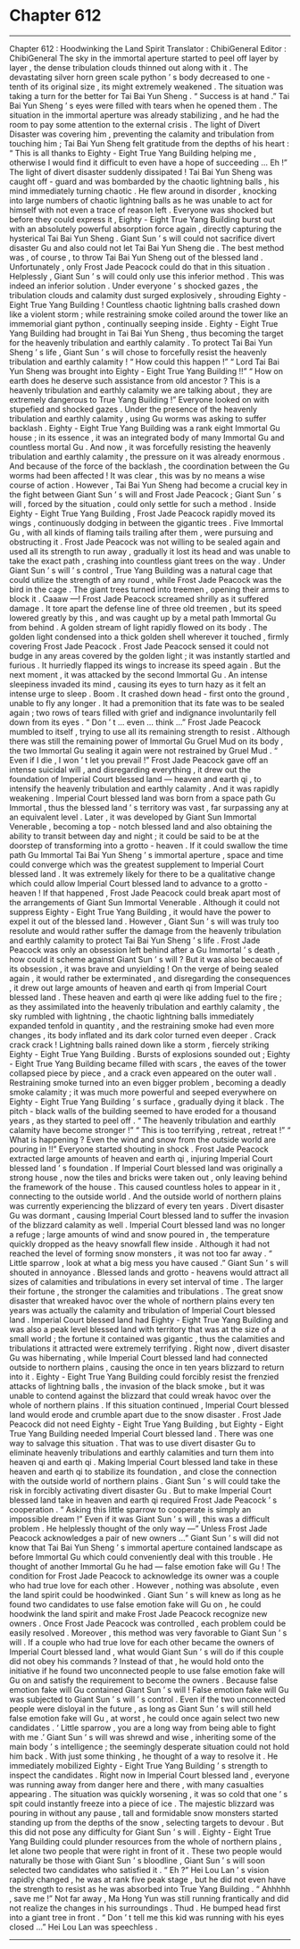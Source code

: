 
# Chapter 612


---

Chapter 612 : Hoodwinking the Land Spirit
Translator :
ChibiGeneral
Editor :
ChibiGeneral
The sky in the immortal aperture started to peel off layer by layer , the dense tribulation clouds thinned out along with it . The devastating silver horn green scale python ’ s body decreased to one - tenth of its original size , its might extremely weakened .
The situation was taking a turn for the better for Tai Bai Yun Sheng .
“ Success is at hand .” Tai Bai Yun Sheng ’ s eyes were filled with tears when he opened them . The situation in the immortal aperture was already stabilizing , and he had the room to pay some attention to the external crisis .
The light of Divert Disaster was covering him , preventing the calamity and tribulation from touching him ; Tai Bai Yun Sheng felt gratitude from the depths of his heart : “ This is all thanks to Eighty - Eight True Yang Building helping me , otherwise I would find it difficult to even have a hope of succeeding … Eh !”
The light of divert disaster suddenly dissipated !
Tai Bai Yun Sheng was caught off - guard and was bombarded by the chaotic lightning balls , his mind immediately turning chaotic . He flew around in disorder , knocking into large numbers of chaotic lightning balls as he was unable to act for himself with not even a trace of reason left .
Everyone was shocked but before they could express it , Eighty - Eight True Yang Building burst out with an absolutely powerful absorption force again , directly capturing the hysterical Tai Bai Yun Sheng .
Giant Sun ’ s will could not sacrifice divert disaster Gu and also could not let Tai Bai Yun Sheng die .
The best method was , of course , to throw Tai Bai Yun Sheng out of the blessed land . Unfortunately , only Frost Jade Peacock could do that in this situation .
Helplessly , Giant Sun ’ s will could only use this inferior method .
This was indeed an inferior solution .
Under everyone ’ s shocked gazes , the tribulation clouds and calamity dust surged explosively , shrouding Eighty - Eight True Yang Building ! Countless chaotic lightning balls crashed down like a violent storm ; while restraining smoke coiled around the tower like an immemorial giant python , continually seeping inside .
Eighty - Eight True Yang Building had brought in Tai Bai Yun Sheng , thus becoming the target for the heavenly tribulation and earthly calamity .
To protect Tai Bai Yun Sheng ’ s life , Giant Sun ’ s will chose to forcefully resist the heavenly tribulation and earthly calamity !
“ How could this happen !”
“ Lord Tai Bai Yun Sheng was brought into Eighty - Eight True Yang Building !!”
“ How on earth does he deserve such assistance from old ancestor ? This is a heavenly tribulation and earthly calamity we are talking about , they are extremely dangerous to True Yang Building !”
Everyone looked on with stupefied and shocked gazes .
Under the presence of the heavenly tribulation and earthly calamity , using Gu worms was asking to suffer backlash .
Eighty - Eight True Yang Building was a rank eight Immortal Gu house ; in its essence , it was an integrated body of many Immortal Gu and countless mortal Gu . And now , it was forcefully resisting the heavenly tribulation and earthly calamity , the pressure on it was already enormous . And because of the force of the backlash , the coordination between the Gu worms had been affected !
It was clear , this was by no means a wise course of action .
However , Tai Bai Yun Sheng had become a crucial key in the fight between Giant Sun ’ s will and Frost Jade Peacock ; Giant Sun ’ s will , forced by the situation , could only settle for such a method .
Inside Eighty - Eight True Yang Building , Frost Jade Peacock rapidly moved its wings , continuously dodging in between the gigantic trees .
Five Immortal Gu , with all kinds of flaming tails trailing after them , were pursuing and obstructing it .
Frost Jade Peacock was not willing to be sealed again and used all its strength to run away , gradually it lost its head and was unable to take the exact path , crashing into countless giant trees on the way .
Under Giant Sun ’ s will ’ s control , True Yang Building was a natural cage that could utilize the strength of any round , while Frost Jade Peacock was the bird in the cage . The giant trees turned into treemen , opening their arms to block it .
Caaaw —!
Frost Jade Peacock screamed shrilly as it suffered damage .
It tore apart the defense line of three old treemen , but its speed lowered greatly by this , and was caught up by a metal path Immortal Gu from behind .
A golden stream of light rapidly flowed on its body . The golden light condensed into a thick golden shell wherever it touched , firmly covering Frost Jade Peacock .
Frost Jade Peacock sensed it could not budge in any areas covered by the golden light ; it was instantly startled and furious .
It hurriedly flapped its wings to increase its speed again . But the next moment , it was attacked by the second Immortal Gu .
An intense sleepiness invaded its mind , causing its eyes to turn hazy as it felt an intense urge to sleep .
Boom .
It crashed down head - first onto the ground , unable to fly any longer .
It had a premonition that its fate was to be sealed again ; two rows of tears filled with grief and indignance involuntarily fell down from its eyes .
“ Don ’ t … even … think …” Frost Jade Peacock mumbled to itself , trying to use all its remaining strength to resist .
Although there was still the remaining power of Immortal Gu Gruel Mud on its body , the two Immortal Gu sealing it again were not restrained by Gruel Mud .
“ Even if I die , I won ’ t let you prevail !” Frost Jade Peacock gave off an intense suicidal will , and disregarding everything , it drew out the foundation of Imperial Court blessed land — heaven and earth qi , to intensify the heavenly tribulation and earthly calamity .
And it was rapidly weakening .
Imperial Court blessed land was born from a space path Gu Immortal , thus the blessed land ’ s territory was vast , far surpassing any at an equivalent level .
Later , it was developed by Giant Sun Immortal Venerable , becoming a top - notch blessed land and also obtaining the ability to transit between day and night ; it could be said to be at the doorstep of transforming into a grotto - heaven .
If it could swallow the time path Gu Immortal Tai Bai Yun Sheng ’ s immortal aperture , space and time could converge which was the greatest supplement to Imperial Court blessed land . It was extremely likely for there to be a qualitative change which could allow Imperial Court blessed land to advance to a grotto - heaven !
If that happened , Frost Jade Peacock could break apart most of the arrangements of Giant Sun Immortal Venerable . Although it could not suppress Eighty - Eight True Yang Building , it would have the power to expel it out of the blessed land .
However , Giant Sun ’ s will was truly too resolute and would rather suffer the damage from the heavenly tribulation and earthly calamity to protect Tai Bai Yun Sheng ’ s life .
Frost Jade Peacock was only an obsession left behind after a Gu Immortal ’ s death , how could it scheme against Giant Sun ’ s will ?
But it was also because of its obsession , it was brave and unyielding !
On the verge of being sealed again , it would rather be exterminated , and disregarding the consequences , it drew out large amounts of heaven and earth qi from Imperial Court blessed land .
These heaven and earth qi were like adding fuel to the fire ; as they assimilated into the heavenly tribulation and earthly calamity , the sky rumbled with lightning , the chaotic lightning balls immediately expanded tenfold in quantity , and the restraining smoke had even more changes , its body inflated and its dark color turned even deeper .
Crack crack crack !
Lightning balls rained down like a storm , fiercely striking Eighty - Eight True Yang Building .
Bursts of explosions sounded out ; Eighty - Eight True Yang Building became filled with scars , the eaves of the tower collapsed piece by piece , and a crack even appeared on the outer wall .
Restraining smoke turned into an even bigger problem , becoming a deadly smoke calamity ; it was much more powerful and seeped everywhere on Eighty - Eight True Yang Building ’ s surface , gradually dying it black .
The pitch - black walls of the building seemed to have eroded for a thousand years , as they started to peel off .
“ The heavenly tribulation and earthly calamity have become stronger !”
“ This is too terrifying , retreat , retreat !”
“ What is happening ? Even the wind and snow from the outside world are pouring in !!”
Everyone started shouting in shock .
Frost Jade Peacock extracted large amounts of heaven and earth qi , injuring Imperial Court blessed land ’ s foundation . If Imperial Court blessed land was originally a strong house , now the tiles and bricks were taken out , only leaving behind the framework of the house .
This caused countless holes to appear in it , connecting to the outside world .
And the outside world of northern plains was currently experiencing the blizzard of every ten years .
Divert disaster Gu was dormant , causing Imperial Court blessed land to suffer the invasion of the blizzard calamity as well .
Imperial Court blessed land was no longer a refuge ; large amounts of wind and snow poured in , the temperature quickly dropped as the heavy snowfall flew inside . Although it had not reached the level of forming snow monsters , it was not too far away .
“ Little sparrow , look at what a big mess you have caused .” Giant Sun ’ s will shouted in annoyance .
Blessed lands and grotto - heavens would attract all sizes of calamities and tribulations in every set interval of time . The larger their fortune , the stronger the calamities and tribulations .
The great snow disaster that wreaked havoc over the whole of northern plains every ten years was actually the calamity and tribulation of Imperial Court blessed land .
Imperial Court blessed land had Eighty - Eight True Yang Building and was also a peak level blessed land with territory that was at the size of a small world ; the fortune it contained was gigantic , thus the calamities and tribulations it attracted were extremely terrifying .
Right now , divert disaster Gu was hibernating , while Imperial Court blessed land had connected outside to northern plains , causing the once in ten years blizzard to return into it .
Eighty - Eight True Yang Building could forcibly resist the frenzied attacks of lightning balls , the invasion of the black smoke , but it was unable to contend against the blizzard that could wreak havoc over the whole of northern plains .
If this situation continued , Imperial Court blessed land would erode and crumble apart due to the snow disaster .
Frost Jade Peacock did not need Eighty - Eight True Yang Building , but Eighty - Eight True Yang Building needed Imperial Court blessed land .
There was one way to salvage this situation .
That was to use divert disaster Gu to eliminate heavenly tribulations and earthly calamities and turn them into heaven qi and earth qi . Making Imperial Court blessed land take in these heaven and earth qi to stabilize its foundation , and close the connection with the outside world of northern plains .
Giant Sun ’ s will could take the risk in forcibly activating divert disaster Gu . But to make Imperial Court blessed land take in heaven and earth qi required Frost Jade Peacock ’ s cooperation .
“ Asking this little sparrow to cooperate is simply an impossible dream !” Even if it was Giant Sun ’ s will , this was a difficult problem .
He helplessly thought of the only way —” Unless Frost Jade Peacock acknowledges a pair of new owners …”
Giant Sun ’ s will did not know that Tai Bai Yun Sheng ’ s immortal aperture contained landscape as before Immortal Gu which could conveniently deal with this trouble .
He thought of another Immortal Gu he had — false emotion fake will Gu !
The condition for Frost Jade Peacock to acknowledge its owner was a couple who had true love for each other .
However , nothing was absolute , even the land spirit could be hoodwinked .
Giant Sun ’ s will knew as long as he found two candidates to use false emotion fake will Gu on , he could hoodwink the land spirit and make Frost Jade Peacock recognize new owners .
Once Frost Jade Peacock was controlled , each problem could be easily resolved .
Moreover , this method was very favorable to Giant Sun ’ s will .
If a couple who had true love for each other became the owners of Imperial Court blessed land , what would Giant Sun ’ s will do if this couple did not obey his commands ?
Instead of that , he would hold onto the initiative if he found two unconnected people to use false emotion fake will Gu on and satisfy the requirement to become the owners .
Because false emotion fake will Gu contained Giant Sun ’ s will !
False emotion fake will Gu was subjected to Giant Sun ’ s will ’ s control . Even if the two unconnected people were disloyal in the future , as long as Giant Sun ’ s will still held false emotion fake will Gu , at worst , he could once again select two new candidates .
‘ Little sparrow , you are a long way from being able to fight with me .’ Giant Sun ’ s will was shrewd and wise , inheriting some of the main body ’ s intelligence ; the seemingly desperate situation could not hold him back . With just some thinking , he thought of a way to resolve it .
He immediately mobilized Eighty - Eight True Yang Building ’ s strength to inspect the candidates .
Right now in Imperial Court blessed land , everyone was running away from danger here and there , with many casualties appearing .
The situation was quickly worsening , it was so cold that one ’ s spit could instantly freeze into a piece of ice . The majestic blizzard was pouring in without any pause , tall and formidable snow monsters started standing up from the depths of the snow , selecting targets to devour .
But this did not pose any difficulty for Giant Sun ’ s will .
Eighty - Eight True Yang Building could plunder resources from the whole of northern plains , let alone two people that were right in front of it .
These two people would naturally be those with Giant Sun ’ s bloodline , Giant Sun ’ s will soon selected two candidates who satisfied it .
“ Eh ?” Hei Lou Lan ’ s vision rapidly changed , he was at rank five peak stage , but he did not even have the strength to resist as he was absorbed into True Yang Building .
“ Ahhhhh , save me !” Not far away , Ma Hong Yun was still running frantically and did not realize the changes in his surroundings .
Thud .
He bumped head first into a giant tree in front .
“ Don ’ t tell me this kid was running with his eyes closed …” Hei Lou Lan was speechless .

---

